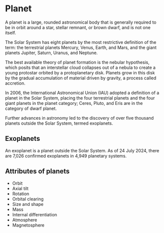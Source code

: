 # Planet

A planet is a large, rounded astronomical body that is generally required to be in orbit around a star, stellar remnant, or brown dwarf, and is not one itself.

The Solar System has eight planets by the most restrictive definition of the term: the terrestrial planets Mercury, Venus, Earth, and Mars, and the giant planets Jupiter, Saturn, Uranus, and Neptune.

The best available theory of planet formation is the nebular hypothesis, which posits that an interstellar cloud collapses out of a nebula to create a young protostar orbited by a protoplanetary disk. Planets grow in this disk by the gradual accumulation of material driven by gravity, a process called accretion.

In 2006, the International Astronomical Union (IAU) adopted a definition of a planet in the Solar System, placing the four terrestrial planets and the four giant planets in the planet category; Ceres, Pluto, and Eris are in the category of dwarf planet.

Further advances in astronomy led to the discovery of over five thousand planets outside the Solar System, termed exoplanets.

## Exoplanets

An exoplanet is a planet outside the Solar System. As of 24 July 2024, there are 7,026 confirmed exoplanets in 4,949 planetary systems.

## Attributes of planets

- Orbit
- Axial tilt
- Rotation
- Orbital clearing
- Size and shape
- Mass
- Internal differentiation
- Atmosphere
- Magnetosphere
